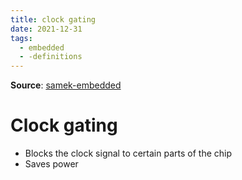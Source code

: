 ```yaml
---
title: clock gating
date: 2021-12-31
tags:
  - embedded
  - -definitions
---
```


**Source**: [samek-embedded](bibliography/samek-embedded.md)

# Clock gating
* Blocks the clock signal to certain parts of the chip
* Saves power
